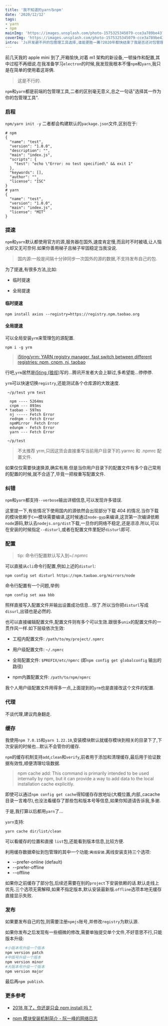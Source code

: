 ```yaml
---
title: '我不知道的yarn与npm'
date: '2020/12/12'
tags:
- yarn
- npm
mainImg: 'https://images.unsplash.com/photo-1575325345079-cce3a789be43?crop=entropy&cs=tinysrgb&fit=max&fm=jpg&ixid=MXwxNjUyNjZ8MHwxfHJhbmRvbXx8fHx8fHx8&ixlib=rb-1.2.1&q=80&w=1080'
coverImg: 'https://images.unsplash.com/photo-1575325345079-cce3a789be43?crop=entropy&cs=tinysrgb&fit=max&fm=jpg&ixid=MXwxNjUyNjZ8MHwxfHJhbmRvbXx8fHx8fHx8&ixlib=rb-1.2.1&q=80&w=400'
intro: 'Js开发避不开的包管理工具选择,谁能更胜一筹?2020年都快结束了我是否还对包管理工具一无所知,不好意思,接下来我选择坚持使用...'
---
```


前几天我的 apple mini 到了,开箱愉快,对着 m1 架构的新设备,一顿操作和配置,其中过程不再细说.在我准备学习`electron`的时候,我发现我根本不懂`npm`和`yarn`,我只是在简单的使用着这哥俩.

> 这是不行的.

`npm`和`yarn`都是前端的包管理工具,二者的区别毫无意义,总之一句话"选择其一作为你的包管理工具".

### 启程

`npm/yarn init -y` 二者都会构建默认的`package.json`文件,区别在于:

```shell
# npm
{
  "name": "test",
  "version": "1.0.0",
  "description": "",
  "main": "index.js",
  "scripts": {
    "test": "echo \"Error: no test specified\" && exit 1"
  },
  "keywords": [],
  "author": "",
  "license": "ISC"
}
# yarn
{
  "name": "test",
  "version": "1.0.0",
  "main": "index.js",
  "license": "MIT"
}
```

### 提速

`npm`和`yarn`默认都使用官方的源,服务器在国外,速度肯定慢,而且时不时被墙,让人恼火却又无可奈何.如果你善用梯子且梯子牢固稳定当我没说.

> 国内源:一般是间隔十分钟同步一次国外的源的数据,不支持发布自己的包.

为了提速,有很多方法,比如:

- 临时提速

- 全局提速

  

#### 临时提速

```shell
npm install axios --registry=https://registry.npm.taobao.org
```

#### 全局提速

可以全局安装`yrm`来管理包的源配置.

```shell
npm i -g yrm
```

> [i5ting/yrm: YARN registry manager, fast switch between different registries: npm, cnpm, nj, taobao](https://github.com/i5ting/yrm)

行吧,`yrm`居然是[i5ting (狼叔)](https://github.com/i5ting)写的...腾讯开发者大会上聊过,多希望能...停停停.

`yrm`可以快速切换`registry`,还能测试各个仓库源的大致速度.

```shell
 ~/p/test yrm test

  npm ---- 5264ms
  cnpm --- 893ms
* taobao - 597ms
  nj ----- Fetch Error
  rednpm - Fetch Error
  npmMirror  Fetch Error
  edunpm - Fetch Error
  yarn --- Fetch Error

 ~/p/test 
```

> 不太推荐 yrm,只因这货会直接重写当前用户目录下的.yarnrc 和 .npmrc 配置文件.

如果仅仅需要快速换源,确实有用.但是当你用户目录下的配置文件有多个自己常用的配置的时候,就不合适了,毕竟一把梭重写配置文件.



### 纠错

`npm`和`yarn`都支持`--verbose`输出详细信息,可以发现许多错误.

这里提一下,有些情况下使用国内的源依然会出现部分下载 404 的情况.当你下载的模块依赖于`C++`模块需要编译,这时候通过`node-gyp`来编译,这货第一次编译依赖`node`源码,默认去`nodejs.org/dist`下载,一旦你的网络不稳定,还是凉凉.所以,可以在安装的时候指定`--disturl`,或者在配置文件里配好`disturl`即可.

### 配置

> tip: 命令行配置默认写入到~/.npmrc

可以直接从`cli`命令行配置,例如上述的`disturl`:

```shell
npm config set disturl https://npm.taobao.org/mirrors/node
```



命令行配置有一个问题,举例:

```shell
npm config set aaa bbb
```

照样直接写入配置文件并输出设置成功信息...惊了.所以当你把`disturl`写成`disurl`,出错也是必然的.



也可以直接编辑配置文件,配置文件则有多个可以生效.跟很多`unix`的配置文件的一贯作风一样.如下层级依次生效:

- 工程内配置文件: `/path/to/my/project/.npmrc`

- 用户级配置文件: `~/.npmrc`

- 全局配置文件: `$PREFIX/etc/npmrc` (即`npm config get globalconfig` 输出的路径)

- npm内置配置文件: `/path/to/npm/npmrc`

我个人用户级配置文件用得多一点,上面提到的`yrm`也是直接改这个文件的配置.

### 代理

不谈代理,建议肉身翻走.

### 缓存

我使用`npm 7.0.15`和`yarn 1.22.10`,安装模块默认就缓存模块到相关的目录下了,下次安装的时候也...默认不会管你的缓存.

`npm`的缓存机制支持`add`,`clean`和`verify`,前者用于添加和清理缓存,最后用于验证数据有效性,顺便清理垃圾数据.



> npm cache add: This command is primarily intended to be used internally by npm, but it can provide a way to add data to the local installation cache explicitly.



即使可以通过`npm config get cache`得知缓存存放地址(大概位置,内部_cacache 目录一言难尽),也没法看缓存了那些包和版本号等信息,如果你知道请告诉我,多谢.

于是,我打算以后都用`yarn`了...

`yarn`支持:

```shell
yarn cache dir/list/clean
```

可以看缓存的位置和直接 `list`包,还能看到版本信息,比较方便.

利用缓存数据牵扯到包管理的其中一个功能:`离线安装`.离线安装支持三个选项:

- --prefer-online (default)
- --prefer-offline
- --offline

如果你之前缓存了部分包,后续还需要在别的`project`下安装依赖的话.默认走线上优先.三个选项无需解释,如果不指定版本,默认安装最新版.`offline`选项本地无缓存直接显示失败.

### 发布

如果要发布自己的包,则需要注册`npmjs`账号,并修改`registry`为默认源.

如果你发布之后发现有一些细微的修改,需要单独提交单个文件,不好意思不行,只能版本升级:

```bash
#小版本号升级一个版本
npm version patch
#中版号升级一个版本
npm version minor
#大版本号升级一个版本
npm version major
```

最后再`npm publish`.



### 更多参考

- [2018 年了，你还是只会 npm install 吗？](https://juejin.cn/post/6844903582337237006#heading-22)

- [npm 模块安装机制简介 - 阮一峰的网络日志](https://www.ruanyifeng.com/blog/2016/01/npm-install.html)

